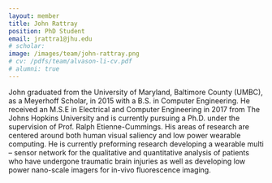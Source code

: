 ```yaml
---
layout: member
title: John Rattray
position: PhD Student
email: jrattra1@jhu.edu
# scholar:
image: /images/team/john-rattray.png
# cv: /pdfs/team/alvason-li-cv.pdf
# alumni: true
---
```


John graduated from the University of Maryland, Baltimore County (UMBC), as a Meyerhoff Scholar, in 2015 with a B.S. in Computer Engineering. He received an M.S.E in Electrical and Computer Engineering in 2017 from The Johns Hopkins University and is currently pursuing a Ph.D. under the supervision of Prof. Ralph Etienne-Cummings. His areas of research are centered around both human visual saliency and low power wearable computing. He is currently preforming research developing a wearable multi – sensor network for the qualitative and quantitative analysis of patients who have undergone traumatic brain injuries as well as developing low power nano-scale imagers for in-vivo  fluorescence imaging.
